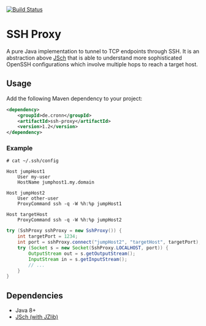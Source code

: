 [![Build Status](https://travis-ci.org/cronn-de/ssh-proxy.png?branch=master)](https://travis-ci.org/cronn-de/ssh-proxy)

# SSH Proxy #

A pure Java implementation to tunnel to TCP endpoints through SSH. It is an
abstraction above [JSch][jsch] that is able to understand more sophisticated
OpenSSH configurations which involve multiple hops to reach a target host.

## Usage ##
Add the following Maven dependency to your project:

```xml
<dependency>
    <groupId>de.cronn</groupId>
    <artifactId>ssh-proxy</artifactId>
    <version>1.2</version>
</dependency>
```

### Example ###

```
# cat ~/.ssh/config

Host jumpHost1
    User my-user
    HostName jumphost1.my.domain

Host jumpHost2
    User other-user
    ProxyCommand ssh -q -W %h:%p jumpHost1

Host targetHost
    ProxyCommand ssh -q -W %h:%p jumpHost2
```

```java
try (SshProxy sshProxy = new SshProxy()) {
    int targetPort = 1234;
    int port = sshProxy.connect("jumpHost2", "targetHost", targetPort);
    try (Socket s = new Socket(SshProxy.LOCALHOST, port)) {
        OutputStream out = s.getOutputStream();
        InputStream in = s.getInputStream();
        // ...
    }
}
```

## Dependencies ##

- Java 8+
- [JSch (with JZlib)][jsch]

[jsch]: http://www.jcraft.com/jsch/
